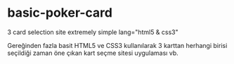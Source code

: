 # basic-poker-card
3 card selection site extremely simple 
lang="html5 & css3" 





Gereğinden fazla basit HTML5 ve CSS3 kullanılarak 3 karttan herhangi birisi seçildiği zaman öne çıkan kart seçme sitesi uygulaması vb.
